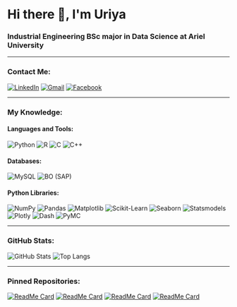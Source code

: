 # Hi there 👋, I'm Uriya

### Industrial Engineering BSc major in Data Science at Ariel University

---

### Contact Me:
[![LinkedIn](https://img.shields.io/badge/LinkedIn-0077B5?style=flat-square&logo=linkedin&logoColor=white)](https://www.linkedin.com/in/uriya-sela/) 
[![Gmail](https://img.shields.io/badge/Gmail-D14836?style=flat-square&logo=gmail&logoColor=white)](mailto:selauriya@gmail.com)
[![Facebook](https://img.shields.io/badge/Facebook-1877F2?style=flat-square&logo=facebook&logoColor=white)](https://www.facebook.com/selauriya)

---

### My Knowledge:
#### Languages and Tools:
![Python](https://img.shields.io/badge/Python-3776AB?style=for-the-badge&logo=python&logoColor=white)
![R](https://img.shields.io/badge/R-276DC3?style=for-the-badge&logo=r&logoColor=white)
![C](https://img.shields.io/badge/C-00599C?style=for-the-badge&logo=c&logoColor=white)
![C++](https://img.shields.io/badge/C++-00599C?style=for-the-badge&logo=cplusplus&logoColor=white)

#### Databases:
![MySQL](https://img.shields.io/badge/MySQL-005C84?style=for-the-badge&logo=mysql&logoColor=white)
![BO (SAP)](https://img.shields.io/badge/BO%20(SAP)-0FAAFF?style=for-the-badge&logo=sap&logoColor=white)

#### Python Libraries:
![NumPy](https://img.shields.io/badge/NumPy-013243?style=for-the-badge&logo=numpy&logoColor=white)
![Pandas](https://img.shields.io/badge/Pandas-150458?style=for-the-badge&logo=pandas&logoColor=white)
![Matplotlib](https://img.shields.io/badge/Matplotlib-013243?style=for-the-badge&logo=matplotlib&logoColor=white)
![Scikit-Learn](https://img.shields.io/badge/Scikit--Learn-F7931E?style=for-the-badge&logo=scikit-learn&logoColor=white)
![Seaborn](https://img.shields.io/badge/Seaborn-4A4A55?style=for-the-badge&logo=seaborn&logoColor=white)
![Statsmodels](https://img.shields.io/badge/Statsmodels-013243?style=for-the-badge&logo=statsmodels&logoColor=white)
![Plotly](https://img.shields.io/badge/Plotly-3F4F75?style=for-the-badge&logo=plotly&logoColor=white)
![Dash](https://img.shields.io/badge/Dash-3F4F75?style=for-the-badge&logo=dash&logoColor=white)
![PyMC](https://img.shields.io/badge/PyMC-13A538?style=for-the-badge&logo=pymc&logoColor=white)

---

### GitHub Stats:
![GitHub Stats](https://github-readme-stats.vercel.app/api?username=UriyaSela&show_icons=true&theme=dark)
![Top Langs](https://github-readme-stats.vercel.app/api/top-langs/?username=UriyaSela&layout=compact&theme=dark)

---

### Pinned Repositories:
[![ReadMe Card](https://github-readme-stats.vercel.app/api/pin/?username=UriyaSela&repo=CKD_Prediction)](https://github.com/UriyaSela/CKD_Prediction)
[![ReadMe Card](https://github-readme-stats.vercel.app/api/pin/?username=UriyaSela&repo=house-pricing-prediction)](https://github.com/UriyaSela/house-pricing-prediction)
[![ReadMe Card](https://github-readme-stats.vercel.app/api/pin/?username=UriyaSela&repo=Final_Project_DM)](https://github.com/UriyaSela/Final_Project_DM)
[![ReadMe Card](https://github-readme-stats.vercel.app/api/pin/?username=UriyaSela&repo=Project_HoneyNeonic)](https://github.com/UriyaSela/Project_HoneyNeonic)
